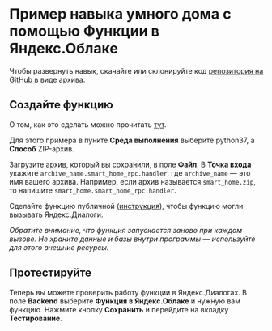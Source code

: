 # Пример навыка умного дома с помощью Функции в Яндекс.Облаке

Чтобы развернуть навык, скачайте или склонируйте код [репозитория на GitHub]() в виде архива.

## Создайте функцию
О том, как это сделать можно прочитать [тут](https://cloud.yandex.ru/docs/functions/quickstart/function-quickstart).

Для этого примера в пункте **Среда выполнения** выберите python37, а **Способ** ZIP-архив.

Загрузите архив, который вы сохранили, в поле **Файл**. 
В **Точка входа** укажите `archive_name.smart_home_rpc.handler`, где `archive_name` — это имя вашего архива. 
Например, если архив называется `smart_home.zip`, то напишите `smart_home.smart_home_rpc.handler`.

Сделайте функцию публичной ([инструкция](https://cloud.yandex.ru/docs/functions/operations/function-public)), чтобы функцию могли вызывать Яндекс.Диалоги.

_Обратите внимание, что функция запускается заново при каждом вызове. Не храните данные и базы внутри программы — используйте для этого внешние ресурсы._

## Протестируйте
Теперь вы можете проверить работу функции в Яндекс.Диалогах.
В поле **Backend** выберите **Функция в Яндекс.Облаке** и нужную вам функцию.
Нажмите кнопку **Сохранить** и перейдите на вкладку **Тестирование**. 
